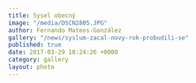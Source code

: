 ```yaml
---
title: Sysel obecný
image: "/media/DSCN2805.JPG"
author: Fernando Mateos-González
gallery: "/news/syslum-zacal-novy-rok-probudili-se"
published: true
date: 2017-03-29 18:24:26 +0000
category: gallery
layout: photo
---
```

